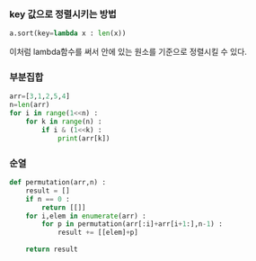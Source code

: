 ### key 값으로 정렬시키는 방법

```python
a.sort(key=lambda x : len(x))
```

이처럼 lambda함수를 써서 안에 있는 원소를 기준으로 정렬시킬 수 있다.

### 부분집합

```python
arr=[3,1,2,5,4]
n=len(arr)
for i in range(1<<n) :
    for k in range(n) :
        if i & (1<<k) :
            print(arr[k])
```

### 순열

```python
def permutation(arr,n) :
    result = []
    if n == 0 :
        return [[]]
    for i,elem in enumerate(arr) :
        for p in permutation(arr[:i]+arr[i+1:],n-1) :
            result += [[elem]+p]
    
    return result
```